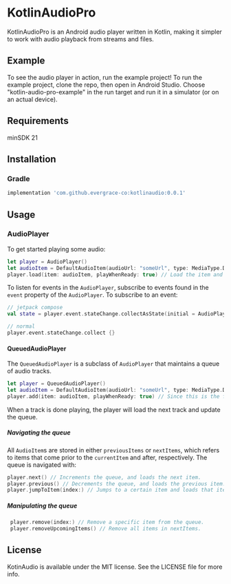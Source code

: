# KotlinAudioPro

KotlinAudioPro is an Android audio player written in Kotlin, making it simpler to work with audio playback from streams and files.

## Example

To see the audio player in action, run the example project!
To run the example project, clone the repo, then open in Android Studio.
Choose "kotlin-audio-pro-example" in the run target and run it in a simulator
(or on an actual device).

## Requirements

minSDK 21

## Installation

### Gradle

```gradle
implementation 'com.github.evergrace-co:kotlinaudio:0.0.1'
```

## Usage

### AudioPlayer

To get started playing some audio:

```swift
let player = AudioPlayer()
let audioItem = DefaultAudioItem(audioUrl: "someUrl", type: MediaType.DEFAULT)
player.load(item: audioItem, playWhenReady: true) // Load the item and start playing when the player is ready.
```

To listen for events in the `AudioPlayer`, subscribe to events found in the `event` property of the `AudioPlayer`.
To subscribe to an event:

```kotlin
// jetpack compose
val state = player.event.stateChange.collectAsState(initial = AudioPlayerState.IDLE)

// normal
player.event.stateChange.collect {}
```

#### QueuedAudioPlayer

The `QueuedAudioPlayer` is a subclass of `AudioPlayer` that maintains a queue of audio tracks.

```swift
let player = QueuedAudioPlayer()
let audioItem = DefaultAudioItem(audioUrl: "someUrl", type: MediaType.DEFAULT)
player.add(item: audioItem, playWhenReady: true) // Since this is the first item, we can supply playWhenReady: true to immedietaly start playing when the item is loaded.
```

When a track is done playing, the player will load the next track and update the queue.

##### Navigating the queue

All `AudioItem`s are stored in either `previousItems` or `nextItems`, which refers to items that come prior to the `currentItem` and after, respectively. The queue is navigated with:

```swift
player.next() // Increments the queue, and loads the next item.
player.previous() // Decrements the queue, and loads the previous item.
player.jumpToItem(index:) // Jumps to a certain item and loads that item.
```

##### Manipulating the queue

```swift
 player.remove(index:) // Remove a specific item from the queue.
 player.removeUpcomingItems() // Remove all items in nextItems.
```

## License

KotinAudio is available under the MIT license. See the LICENSE file for more info.
